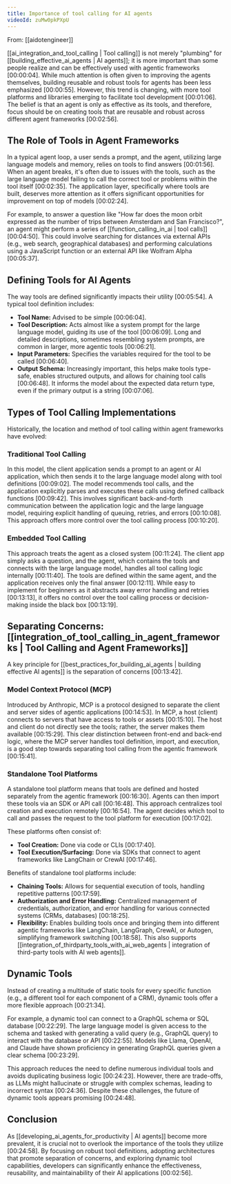 ```yaml
---
title: Importance of tool calling for AI agents
videoId: zuMw0pkPXpU
---
```


From: [[aidotengineer]] <br/> 

[[ai_integration_and_tool_calling | Tool calling]] is not merely "plumbing" for [[building_effective_ai_agents | AI agents]]; it is more important than some people realize and can be effectively used with agentic frameworks <a class="yt-timestamp" data-t="00:00:04">[00:00:04]</a>. While much attention is often given to improving the agents themselves, building reusable and robust tools for agents has been less emphasized <a class="yt-timestamp" data-t="00:00:55">[00:00:55]</a>. However, this trend is changing, with more tool platforms and libraries emerging to facilitate tool development <a class="yt-timestamp" data-t="00:01:06">[00:01:06]</a>. The belief is that an agent is only as effective as its tools, and therefore, focus should be on creating tools that are reusable and robust across different agent frameworks <a class="yt-timestamp" data-t="00:02:56">[00:02:56]</a>.

## The Role of Tools in Agent Frameworks

In a typical agent loop, a user sends a prompt, and the agent, utilizing large language models and memory, relies on tools to find answers <a class="yt-timestamp" data-t="00:01:56">[00:01:56]</a>. When an agent breaks, it's often due to issues with the tools, such as the large language model failing to call the correct tool or problems within the tool itself <a class="yt-timestamp" data-t="00:02:35">[00:02:35]</a>. The application layer, specifically where tools are built, deserves more attention as it offers significant opportunities for improvement on top of models <a class="yt-timestamp" data-t="00:02:24">[00:02:24]</a>.

For example, to answer a question like "How far does the moon orbit expressed as the number of trips between Amsterdam and San Francisco?", an agent might perform a series of [[function_calling_in_ai | tool calls]] <a class="yt-timestamp" data-t="00:04:50">[00:04:50]</a>. This could involve searching for distances via external APIs (e.g., web search, geographical databases) and performing calculations using a JavaScript function or an external API like Wolfram Alpha <a class="yt-timestamp" data-t="00:05:37">[00:05:37]</a>.

## Defining Tools for AI Agents

The way tools are defined significantly impacts their utility <a class="yt-timestamp" data-t="00:05:54">[00:05:54]</a>. A typical tool definition includes:
*   **Tool Name:** Advised to be simple <a class="yt-timestamp" data-t="00:06:04">[00:06:04]</a>.
*   **Tool Description:** Acts almost like a system prompt for the large language model, guiding its use of the tool <a class="yt-timestamp" data-t="00:06:09">[00:06:09]</a>. Long and detailed descriptions, sometimes resembling system prompts, are common in larger, more agentic tools <a class="yt-timestamp" data-t="00:06:21">[00:06:21]</a>.
*   **Input Parameters:** Specifies the variables required for the tool to be called <a class="yt-timestamp" data-t="00:06:40">[00:06:40]</a>.
*   **Output Schema:** Increasingly important, this helps make tools type-safe, enables structured outputs, and allows for chaining tool calls <a class="yt-timestamp" data-t="00:06:48">[00:06:48]</a>. It informs the model about the expected data return type, even if the primary output is a string <a class="yt-timestamp" data-t="00:07:06">[00:07:06]</a>.

## Types of Tool Calling Implementations

Historically, the location and method of tool calling within agent frameworks have evolved:

### Traditional Tool Calling
In this model, the client application sends a prompt to an agent or AI application, which then sends it to the large language model along with tool definitions <a class="yt-timestamp" data-t="00:09:02">[00:09:02]</a>. The model recommends tool calls, and the application explicitly parses and executes these calls using defined callback functions <a class="yt-timestamp" data-t="00:09:42">[00:09:42]</a>. This involves significant back-and-forth communication between the application logic and the large language model, requiring explicit handling of queuing, retries, and errors <a class="yt-timestamp" data-t="00:10:08">[00:10:08]</a>. This approach offers more control over the tool calling process <a class="yt-timestamp" data-t="00:10:20">[00:10:20]</a>.

### Embedded Tool Calling
This approach treats the agent as a closed system <a class="yt-timestamp" data-t="00:11:24">[00:11:24]</a>. The client app simply asks a question, and the agent, which contains the tools and connects with the large language model, handles all tool calling logic internally <a class="yt-timestamp" data-t="00:11:40">[00:11:40]</a>. The tools are defined within the same agent, and the application receives only the final answer <a class="yt-timestamp" data-t="00:12:11">[00:12:11]</a>. While easy to implement for beginners as it abstracts away error handling and retries <a class="yt-timestamp" data-t="00:13:13">[00:13:13]</a>, it offers no control over the tool calling process or decision-making inside the black box <a class="yt-timestamp" data-t="00:13:19">[00:13:19]</a>.

## Separating Concerns: [[integration_of_tool_calling_in_agent_frameworks | Tool Calling and Agent Frameworks]]

A key principle for [[best_practices_for_building_ai_agents | building effective AI agents]] is the separation of concerns <a class="yt-timestamp" data-t="00:13:42">[00:13:42]</a>.

### Model Context Protocol (MCP)
Introduced by Anthropic, MCP is a protocol designed to separate the client and server sides of agentic applications <a class="yt-timestamp" data-t="00:14:53">[00:14:53]</a>. In MCP, a host (client) connects to servers that have access to tools or assets <a class="yt-timestamp" data-t="00:15:10">[00:15:10]</a>. The host and client do not directly see the tools; rather, the server makes them available <a class="yt-timestamp" data-t="00:15:29">[00:15:29]</a>. This clear distinction between front-end and back-end logic, where the MCP server handles tool definition, import, and execution, is a good step towards separating tool calling from the agentic framework <a class="yt-timestamp" data-t="00:15:41">[00:15:41]</a>.

### Standalone Tool Platforms
A standalone tool platform means that tools are defined and hosted separately from the agentic framework <a class="yt-timestamp" data-t="00:16:30">[00:16:30]</a>. Agents can then import these tools via an SDK or API call <a class="yt-timestamp" data-t="00:16:48">[00:16:48]</a>. This approach centralizes tool creation and execution remotely <a class="yt-timestamp" data-t="00:16:54">[00:16:54]</a>. The agent decides which tool to call and passes the request to the tool platform for execution <a class="yt-timestamp" data-t="00:17:02">[00:17:02]</a>.

These platforms often consist of:
*   **Tool Creation:** Done via code or CLIs <a class="yt-timestamp" data-t="00:17:40">[00:17:40]</a>.
*   **Tool Execution/Surfacing:** Done via SDKs that connect to agent frameworks like LangChain or CrewAI <a class="yt-timestamp" data-t="00:17:46">[00:17:46]</a>.

Benefits of standalone tool platforms include:
*   **Chaining Tools:** Allows for sequential execution of tools, handling repetitive patterns <a class="yt-timestamp" data-t="00:17:59">[00:17:59]</a>.
*   **Authorization and Error Handling:** Centralized management of credentials, authorization, and error handling for various connected systems (CRMs, databases) <a class="yt-timestamp" data-t="00:18:25">[00:18:25]</a>.
*   **Flexibility:** Enables building tools once and bringing them into different agentic frameworks like LangChain, LangGraph, CrewAI, or Autogen, simplifying framework switching <a class="yt-timestamp" data-t="00:18:58">[00:18:58]</a>. This also supports [[integration_of_thirdparty_tools_with_ai_web_agents | integration of third-party tools with AI web agents]].

## Dynamic Tools

Instead of creating a multitude of static tools for every specific function (e.g., a different tool for each component of a CRM), dynamic tools offer a more flexible approach <a class="yt-timestamp" data-t="00:21:34">[00:21:34]</a>.

For example, a dynamic tool can connect to a GraphQL schema or SQL database <a class="yt-timestamp" data-t="00:22:29">[00:22:29]</a>. The large language model is given access to the schema and tasked with generating a valid query (e.g., GraphQL query) to interact with the database or API <a class="yt-timestamp" data-t="00:22:55">[00:22:55]</a>. Models like Llama, OpenAI, and Claude have shown proficiency in generating GraphQL queries given a clear schema <a class="yt-timestamp" data-t="00:23:29">[00:23:29]</a>.

This approach reduces the need to define numerous individual tools and avoids duplicating business logic <a class="yt-timestamp" data-t="00:24:23">[00:24:23]</a>. However, there are trade-offs, as LLMs might hallucinate or struggle with complex schemas, leading to incorrect syntax <a class="yt-timestamp" data-t="00:24:36">[00:24:36]</a>. Despite these challenges, the future of dynamic tools appears promising <a class="yt-timestamp" data-t="00:24:48">[00:24:48]</a>.

## Conclusion

As [[developing_ai_agents_for_productivity | AI agents]] become more prevalent, it is crucial not to overlook the importance of the tools they utilize <a class="yt-timestamp" data-t="00:24:58">[00:24:58]</a>. By focusing on robust tool definitions, adopting architectures that promote separation of concerns, and exploring dynamic tool capabilities, developers can significantly enhance the effectiveness, reusability, and maintainability of their AI applications <a class="yt-timestamp" data-t="00:02:56">[00:02:56]</a>.
